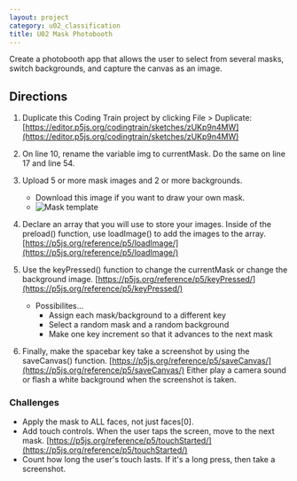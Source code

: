 ```yaml
---
layout: project
category: u02_classification
title: U02 Mask Photobooth
---
```


Create a photobooth app that allows the user to select from several masks, switch backgrounds, and capture the canvas as an image.

## Directions

1. Duplicate this Coding Train project by clicking File > Duplicate: [https://editor.p5js.org/codingtrain/sketches/zUKp9n4MW](https://editor.p5js.org/codingtrain/sketches/zUKp9n4MW)

1. On line 10, rename the variable img to currentMask. Do the same on line 17 and line 54.

1. Upload 5 or more mask images and 2 or more backgrounds. 

    - Download this image if you want to draw your own mask.
    - ![Mask template](https://bradleycodeu.github.io/aicc/u02classification/u02maskphotobooth/maskTemplate.png)

1. Declare an array that you will use to store your images. Inside of the preload() function, use loadImage() to add the images to the array. [https://p5js.org/reference/p5/loadImage/](https://p5js.org/reference/p5/loadImage/)

1. Use the keyPressed() function to change the currentMask or change the background image. [https://p5js.org/reference/p5/keyPressed/](https://p5js.org/reference/p5/keyPressed/)
    - Possibilites...
        - Assign each mask/background to a different key
        - Select a random mask and a random background
        - Make one key increment so that it advances to the next mask

1. Finally, make the spacebar key take a screenshot by using the saveCanvas() function. [https://p5js.org/reference/p5/saveCanvas/](https://p5js.org/reference/p5/saveCanvas/) Either play a camera sound or flash a white background when the screenshot is taken.

### Challenges

- Apply the mask to ALL faces, not just faces[0].
- Add touch controls. When the user taps the screen, move to the next mask. [https://p5js.org/reference/p5/touchStarted/](https://p5js.org/reference/p5/touchStarted/)
- Count how long the user's touch lasts. If it's a long press, then take a screenshot.

